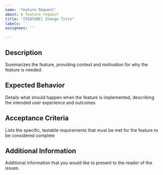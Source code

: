 ```yaml
---
name: 'feature Request'
about: A feature request
title: "[FEATURE] Change Title"
labels: ''
assignees: ''

---
```


**Description**
---
Summarizes the feature, providing context and motivation for why the feature is needed.

**Expected Behavior**
---
 Details what should happen when the feature is implemented, describing the intended user experience and outcomes

**Acceptance Criteria**
---
Lists the specific, testable requirements that must be met for the feature to be considered complete

**Additional Information**
---
Additional information that you would like to present to the reader of the issues.
